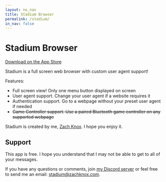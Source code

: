 ```yaml
---
layout: no_nav
title: Stadium Browser
permalink: /stadium/
in_nav: false
---
```


# Stadium Browser

[Download on the App Store](https://apps.apple.com/us/app/stadium-full-screen-browser/id1533596615)

Stadium is a full screen web browser with custom user agent support!

Features:
- Full screen view! Only one menu button displayed on screen
- User agent support. Change your user agent if a website requires it
- Authentication support. Go to a webpage without your preset user agent if needed
- ~~Game Controller support. Use a paired Bluetooth game controller on any supported webpage~~

Stadium is created by me, [Zach Knox](https://twitter.com/zmknox). I hope you enjoy it.

## Support

This app is free. I hope you understand that I may not be able to get to all of your messages.

If you have any questions or comments, join [my Discord server](https://discord.gg/TaG9bnm) or feel free to send me an email: [stadium@zachknox.com](mailto:stadium@zachknox.com).
